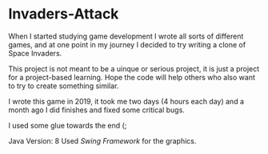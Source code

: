 # Invaders-Attack

When I started studying game development I wrote all sorts of different games, and at one point in my journey I decided to try writing a clone of Space Invaders.

This project is not meant to be a uinque or serious project, it is just a project for a project-based learning. Hope the code will help others who also want to try to create something similar. 

I wrote this game in 2019, it took me two days (4 hours each day) and a month ago I did finishes and fixed some critical bugs.

I used some glue towards the end (;

Java Version: 8
Used *Swing Framework* for the graphics.
